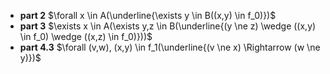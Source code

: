 * **part 2** $\forall x \in A(\underline{\exists y \in B((x,y) \in f_0)})$
* **part 3** $\exists x \in A(\exists y,z \in B(\underline{(y \ne z) \wedge ((x,y) \in f_0) \wedge ((x,z) \in f_0)}))$
* **part 4.3** $\forall (v,w), (x,y) \in f_1(\underline{(v \ne x) \Rightarrow (w \ne y)})$
